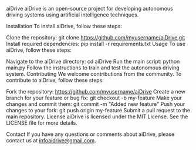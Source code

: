 aiDrive
aiDrive is an open-source project for developing autonomous driving systems using artificial intelligence techniques.

Installation
To install aiDrive, follow these steps:

Clone the repository: git clone https://github.com/myusername/aiDrive.git
Install required dependencies: pip install -r requirements.txt
Usage
To use aiDrive, follow these steps:

Navigate to the aiDrive directory: cd aiDrive
Run the main script: python main.py
Follow the instructions to train and test the autonomous driving system.
Contributing
We welcome contributions from the community. To contribute to aiDrive, follow these steps:

Fork the repository: https://github.com/myusername/aiDrive
Create a new branch for your feature or bug fix: git checkout -b my-feature
Make your changes and commit them: git commit -m "Added new feature"
Push your changes to your fork: git push origin my-feature
Submit a pull request to the main repository.
License
aiDrive is licensed under the MIT License. See the LICENSE file for more details.

Contact
If you have any questions or comments about aiDrive, please contact us at infoaidrive@gmail.com.
